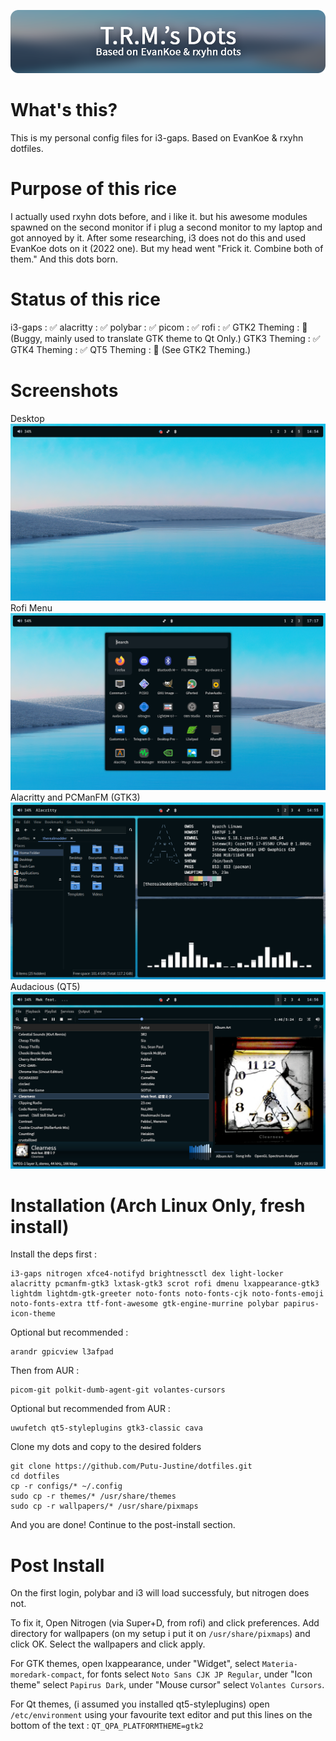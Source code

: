![banner](https://github.com/Putu-Justine/dotfiles/blob/master/.github-assets/banner/main.png)
# What's this?
This is my personal config files for i3-gaps. Based on EvanKoe & rxyhn dotfiles.
# Purpose of this rice
I actually used rxyhn dots before, and i like it. but his awesome modules spawned on the second monitor if i plug a second monitor to my laptop and got annoyed by it. After some researching, i3 does not do this and used EvanKoe dots on it (2022 one). But my head went "Frick it. Combine both of them." And this dots born.
# Status of this rice
i3-gaps : ✅
alacritty : ✅
polybar : ✅
picom : ✅
rofi : ✅
GTK2 Theming : 🚸 (Buggy, mainly used to translate GTK theme to Qt Only.)
GTK3 Theming : ✅
GTK4 Theming : ✅
QT5 Theming : 🚸 (See GTK2 Theming.)
# Screenshots
Desktop
![desktop](https://github.com/Putu-Justine/dotfiles/blob/master/.github-assets/screenshots/desktop.png)
Rofi Menu
![rofi](https://github.com/Putu-Justine/dotfiles/blob/master/.github-assets/screenshots/rofi.png)
Alacritty and PCManFM (GTK3)
![alacritty](https://github.com/Putu-Justine/dotfiles/blob/master/.github-assets/screenshots/alacritty-and-gtk-apps.png)
Audacious (QT5)
![audacious](https://github.com/Putu-Justine/dotfiles/blob/master/.github-assets/screenshots/qt-apps.png)
# Installation (Arch Linux Only, fresh install)
Install the deps first :
```
i3-gaps nitrogen xfce4-notifyd brightnessctl dex light-locker alacritty pcmanfm-gtk3 lxtask-gtk3 scrot rofi dmenu lxappearance-gtk3 lightdm lightdm-gtk-greeter noto-fonts noto-fonts-cjk noto-fonts-emoji noto-fonts-extra ttf-font-awesome gtk-engine-murrine polybar papirus-icon-theme
```
Optional but recommended :
```
arandr gpicview l3afpad
```
Then from AUR :
```
picom-git polkit-dumb-agent-git volantes-cursors
```
Optional but recommended from AUR :
```
uwufetch qt5-styleplugins gtk3-classic cava
```
Clone my dots and copy to the desired folders
```
git clone https://github.com/Putu-Justine/dotfiles.git
cd dotfiles
cp -r configs/* ~/.config
sudo cp -r themes/* /usr/share/themes
sudo cp -r wallpapers/* /usr/share/pixmaps
```
And you are done! Continue to the post-install section.
# Post Install
On the first login, polybar and i3 will load successfuly, but nitrogen does not. 

To fix it, Open Nitrogen (via Super+D, from rofi) and click preferences. Add directory for wallpapers (on my setup i put it on ```/usr/share/pixmaps```) and click OK. Select the wallpapers and click apply.

For GTK themes, open lxappearance, under "Widget", select ```Materia-moredark-compact```, for fonts select ```Noto Sans CJK JP Regular```, under "Icon theme" select ```Papirus Dark```, under "Mouse cursor" select ```Volantes Cursors```.

For Qt themes, (i assumed you installed qt5-styleplugins) open ```/etc/environment``` using your favourite text editor and put this lines on the bottom of the text : ```QT_QPA_PLATFORMTHEME=gtk2```
